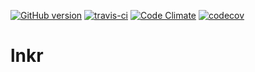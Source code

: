 [![GitHub version](https://badge.fury.io/gh/usommerl%2Flnkr.svg)](https://badge.fury.io/gh/usommerl%2Flnkr)
[![travis-ci](https://travis-ci.org/usommerl/lnkr.svg?branch=master)](https://travis-ci.org/usommerl/lnkr)
[![Code Climate](https://codeclimate.com/github/usommerl/lnkr/badges/gpa.svg)](https://codeclimate.com/github/usommerl/lnkr)
[![codecov](https://codecov.io/gh/usommerl/lnkr/branch/v1/graph/badge.svg)](https://codecov.io/gh/usommerl/lnkr)
# lnkr
